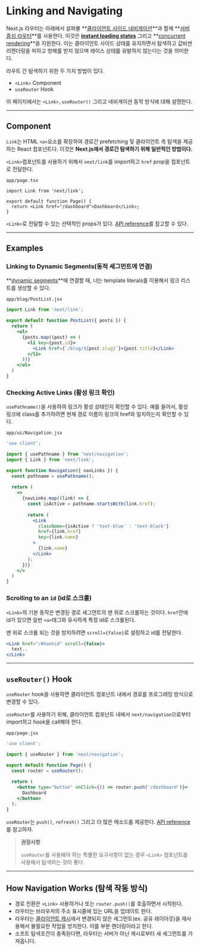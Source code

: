 # Linking and Navigating

Next.js 라우터는 아래에서 살펴볼 **<u>클라이언트 사이드 네비게이션</u>**과 함께 **<u>서버 중심 라우터</u>**를 사용한다. 이것은 **<u>instant loading states</u>** 그리고 **<u>concurrent rendering</u>**을 지원한다. 이는 클라이언트 사이드 상태를 유지하면서 탐색하고 값비싼 리렌더링을 피하고 방해를 받지 않으며 레이스 상태를 유발하지 않는다는 것을 의미한다.  

라우트 간 탐색하기 위한 두 가지 방법이 있다.

- `<Link>` Component
- `useRouter` Hook

이 페이지에서는 `<Link>`, `useRouter()` 그리고 네비게이션 동작 방식에 대해 설명한다.

---

## <Link> Component

`Link`는 HTML `<a>`요소를 확장하여 경로간 prefetching 및 클라이언트 측 탐색을 제공하는 React 컴포넌트다. 이것은 **Next.js에서 경로간 탐색하기 위해 일반적인 방법이다.**

`<Link>`컴포넌트를 사용하기 위해서 `next/link`를 import하고 `href` prop을 컴포넌트로 전달한다.

`app/page.tsx`

```tsx
import Link from 'next/link';

export default function Page() {
  return <Link href="/dashboard">Dashboard</Link>;
}
```

`<Link>`로 전달할 수 있는 선택적인 props가 있다. [API reference](https://nextjs.org/docs/app/api-reference/components/link)를 참고할 수 있다.

---

##  Examples

### Linking to Dynamic Segments(동적 세그먼트에 연결)

**<u>dynamic segments</u>**에 연결할 때, 너는 template literals를 이용해서 링크 리스트를 생성할 수 있다.

`app/blog/PostList.jsx`

```jsx
import Link from 'next/link';

export default function PostList({ posts }) {
  return (
    <ul>
      {posts.map((post) => (
        <li key={post.id}>
          <Link href={`/blog/${post.slug}`}>{post.title}</Link>
        </li>
      ))}
    </ul>
  )
}
```

### Checking Active Links (활성 링크 확인)

`usePathname()`을 사용하여 링크가 활성 상태인지 확인할 수 있다. 예를 들어서, 활성 링크에 class를 추가하려면 현재 경로 이름이 링크의 href와 일치하는지 확인할 수 있다.

`app/ui/Navigation.jsx`

```jsx
'use client';

import { usePathname } from 'next/navigation';
import { Link } from 'next/link';

export function Navigation({ navLinks }) {
  const pathname = usePathname();
  
  return (
    <>
      {navLinks.map((link) => {
        const isActive = pathname.startsWith(link.href);
        
        return (
          <Link
            className={isActive ? 'text-blue' : 'text-black'}
            href={link.href}
            key={link.name}
          >
            {link.name}
          </Link>
        );
      })}
    </>
  )
}
```

### Scrolling to an `id` (id로 스크롤)

`<Link>`의 기본 동작은 변경된 경로 세그먼트의 맨 위로 스크롤하는 것이다. `href`안에 id가 있으면 일반 `<a>`태그와 유사하게 특정 id로 스크롤된다.  

맨 위로 스크롤 되는 것을 방지하려면 `scroll={false}`로 설정하고 id를 전달한다.

```jsx
<Link href="/#hashid" scroll={false}>
  text..
</Link>
```

---

## `useRouter()` Hook

`useRouter` hook을 사용하면 클라이언트 컴포넌트 내에서 경로를 프로그래밍 방식으로 변경할 수 있다.  

`useRouter`를 사용하기 위해, 클라이언트 컴포넌트 내에서  `next/navigation`으로부터 import하고 hook을 call해야 한다.

`app/page.jsx`

```jsx
'use client';

import { useRouter } from 'next/navigation';

export default function Page() {
  const router = useRouter();
  
  return (
    <button type="button" onClick={() => router.push('/dashboard')}>
      Dashboard
    </button>
  );
}
```

`useRouter`는 `push()`, `refresh()` 그리고 더 많은 메소드를 제공한다. [API reference](https://nextjs.org/docs/app/api-reference/functions/use-router)를 참고하자.

> **권장사항**  
>
> `useRouter`를 사용해야 하는 특별한 요구사항이 없는 경우 `<Link>` 컴포넌트를 사용해서 탐색하는 것이 좋다.

---

## How Navigation Works (탐색 작동 방식)

- 경로 전환은 `<Link>` 사용하거나 또는 `router.push()`를 호출하면서 시작된다.
- 라우터는 브라우저의 주소 표시줄에 있는 URL을 업데이트 한다.
- 라우터는 [클라이언트 캐시](https://nextjs.org/docs/app/building-your-application/routing/linking-and-navigating#client-side-caching-of-rendered-server-components)에서 변경되지 않은 세그먼트(ex. 공유 레이아웃)을 재사용해서 불필요한 작업을 방지한다. 이를 부분 렌더링이라고 한다.
- 소프트 탐색조건이 충족된다면, 라우터는 서버가 아닌 캐시로부터 새 세그먼트를 가져옵니다.



